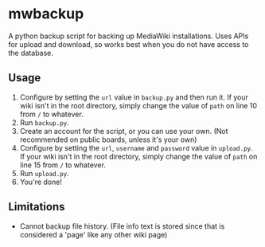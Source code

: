 # mwbackup

A python backup script for backing up MediaWiki installations. Uses APIs for upload and download, so works best when you do not have access to the database.

## Usage

1. Configure by setting the `url` value in `backup.py` and then run it. If your wiki isn't in the root directory, simply change the value of `path` on line 10 from `/` to whatever.
2. Run `backup.py`.
3. Create an account for the script, or you can use your own. (Not recommended on public boards, unless it's your own)
4. Configure by setting the `url`, `username` and `password` value in `upload.py`. If your wiki isn't in the root directory, simply change the value of `path` on line 15 from `/` to whatever.
5. Run `upload.py`.
6. You're done!

## Limitations

* Cannot backup file history. (File info text is stored since that is considered a 'page' like any other wiki page)
